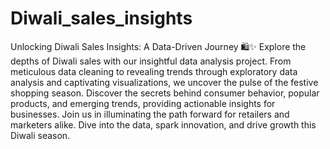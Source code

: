 # Diwali_sales_insights
Unlocking Diwali Sales Insights: A Data-Driven Journey 🛍️✨
Explore the depths of Diwali sales with our insightful data analysis project. From meticulous data cleaning to revealing trends through exploratory data analysis and captivating visualizations, we uncover the pulse of the festive shopping season. Discover the secrets behind consumer behavior, popular products, and emerging trends, providing actionable insights for businesses. Join us in illuminating the path forward for retailers and marketers alike. Dive into the data, spark innovation, and drive growth this Diwali season.
